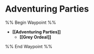 # Adventuring Parties 
%% Begin Waypoint %%
- **[[Adventuring Parties]]**
	- **[[Grey Ordeal]]**

%% End Waypoint %%
